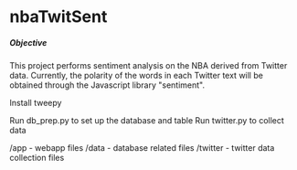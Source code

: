 # nbaTwitSent

##### Objective
This project performs sentiment analysis on the NBA derived from Twitter data. Currently, the polarity of the words
in each Twitter text will be obtained through the Javascript library "sentiment".

Install tweepy

Run db_prep.py to set up the database and table
Run twitter.py to collect data

/app - webapp files
/data - database related files
/twitter - twitter data collection files
